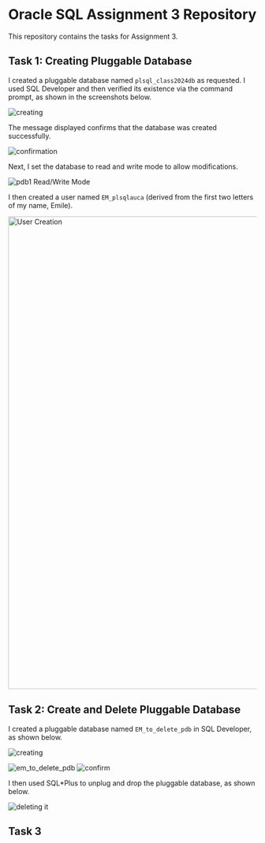 # Oracle SQL Assignment 3 Repository

This repository contains the tasks for Assignment 3.

## Task 1: Creating Pluggable Database

I created a pluggable database named `plsql_class2024db` as requested. I used SQL Developer and then verified its existence via the command prompt, as shown in the screenshots below.

![creating](https://github.com/user-attachments/assets/f9996e37-3607-4754-a4b9-15ad029d665f)



The message displayed confirms that the database was created successfully.

![confirmation](https://github.com/user-attachments/assets/c9853523-23c6-4a1e-81a8-32a2197b1213)


Next, I set the database to read and write mode to allow modifications.

![pdb1](https://github.com/user-attachments/assets/e86ad2dc-0ad3-462d-98f0-4936113decd2)
Read/Write Mode

I then created a user named `EM_plsqlauca` (derived from the first two letters of my name, Emile).

<img width="959" alt="User Creation" src="https://github.com/user-attachments/assets/6f557e0e-d18c-4667-92e1-1a8720ecac6c">

## Task 2: Create and Delete Pluggable Database

I created a pluggable database named `EM_to_delete_pdb` in SQL Developer, as shown below.

![creating](https://github.com/user-attachments/assets/976ca91d-dd24-40db-be3d-489e6dc0e093)

![em_to_delete_pdb](https://github.com/user-attachments/assets/27e289b1-812e-4afe-9a88-d48bae950306)
![confirm](https://github.com/user-attachments/assets/42eb097c-d6f3-4d40-95d5-629fdfa14394)


I then used SQL*Plus to unplug and drop the pluggable database, as shown below.

![deleting it](https://github.com/user-attachments/assets/52b6794d-3921-4d28-bdd0-7c1259445e01)


## Task 3

